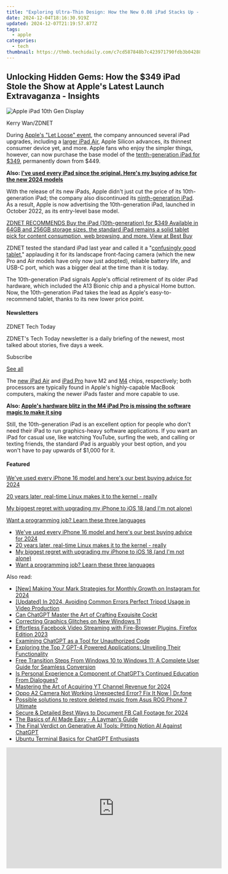 ```yaml
---
title: "Exploring Ultra-Thin Design: How the New 0.08 iPad Stacks Up - A Look Inside Apple's Latest Tech Marvel"
date: 2024-12-04T18:16:30.919Z
updated: 2024-12-07T21:19:57.877Z
tags:
  - apple
categories:
  - tech
thumbnail: https://thmb.techidaily.com/c7cd587848b7c423971790fdb3b04288b53670a44c37276f13cc96d749320e4c.jpg
---
```


## Unlocking Hidden Gems: How the $349 iPad Stole the Show at Apple's Latest Launch Extravaganza - Insights

![Apple iPad 10th Gen Display](https://www.zdnet.com/a/img/resize/2cae804ad54ac6b07834f97596dabdb6c62078e5/2022/10/23/28abbdfa-a8a0-471f-954b-f76112154543/apple-ipad-10th-gen-display.jpg?auto=webp&width=1280)

Kerry Wan/ZDNET

During [Apple's "Let Loose" event](https://www.zdnet.com/article/everything-apple-unveiled-at-its-let-loose-event-ipad-pro-air-pencil-m4-and-more/), the company announced several iPad upgrades, including a [larger iPad Air](https://apple.sjv.io/c/159047/435031/7613?&sharedid=zdnet&partnerpropertyid=1980086&u=https%3A%2F%2Fwww.apple.com%2Fshop%2Fbuy-ipad%2Fipad-air&subId1=zd-%5F%5FCOM%5FCLICK%5FID%5F%5F-dtp), Apple Silicon advances, its thinnest consumer device yet, and more. Apple fans who enjoy the simpler things, however, can now purchase the base model of the [tenth-generation iPad for $349](https://buy.geni.us/Proxy.ashx?TSID=368250&GR%5FURL=https%3A%2F%2Fwww.amazon.com%2Fdp%2FB0BJLXMVMV%2F%3Ftag%3Dzd-buy-button-20%26ascsubtag%3D%5F%5FCOM%5FCLICK%5FID%5F%5F%7C9ce463d0-6173-4bb9-9a34-c21310e378ce%7Cdtp&dtb=1), permanently down from $449.

**Also: [I've used every iPad since the original. Here's my buying advice for the new 2024 models](https://www.zdnet.com/article/ipad-pro-2024-oled-m4-buying-advice/)**

With the release of its new iPads, Apple didn't just cut the price of its 10th-generation iPad; the company also discontinued its [ninth-generation iPad](https://buy.geni.us/Proxy.ashx?TSID=368250&GR%5FURL=https%3A%2F%2Fwww.amazon.com%2Fdp%2FB09G9CJM1Z%3Ftag%3Dzd-buy-button-20%26ascsubtag%3D%5F%5FCOM%5FCLICK%5FID%5F%5F%7C9ce463d0-6173-4bb9-9a34-c21310e378ce%7Cdtp&dtb=1). As a result, Apple is now advertising the 10th-generation iPad, launched in October 2022, as its entry-level base model.

[ZDNET RECOMMENDS Buy the iPad (10th-generation) for $349 Available in 64GB and 256GB storage sizes, the standard iPad remains a solid tablet pick for content consumption, web browsing, and more. View at Best Buy](https://shop-links.co/link/?url=https%3A%2F%2Fwww.bestbuy.com%2Fsite%2Fapple-10-9-inch-ipad-latest-model-10th-generation-with-wi-fi-64gb-blue%2F5200904.p%3F&publisher%5Fslug=zdnet&article%5Fname=this%20%24349%20ipad%20was%20sneakily%20the%20best%20announcement%20during%20apple%27s%20%27let%20loose%27%20event&article%5Furl=https%3A%2F%2Fwww.zdnet.com%2Farticle%2Fthis-349-ipad-was-sneakily-the-best-announcement-during-apples-let-loose-event%2F&exclusive=1&u1=zd-%5F%5FCOM%5FCLICK%5FID%5F%5F-dtp)

ZDNET tested the standard iPad last year and called it a "[confusingly good tablet](https://www.zdnet.com/article/ipad-10th-gen-2022-review/)," applauding it for its landscape front-facing camera (which the new Pro and Air models have only now just adopted), reliable battery life, and USB-C port, which was a bigger deal at the time than it is today.

The 10th-generation iPad signals Apple's official retirement of its older iPad hardware, which included the A13 Bionic chip and a physical Home button. Now, the 10th-generation iPad takes the lead as Apple's easy-to-recommend tablet, thanks to its new lower price point.

#### Newsletters

ZDNET Tech Today

ZDNET's Tech Today newsletter is a daily briefing of the newest, most talked about stories, five days a week.

 Subscribe

[See all](https://www.zdnet.com/newsletters/)

The [new iPad Air](https://apple.sjv.io/c/159047/435031/7613?&sharedid=zdnet&partnerpropertyid=1980086&u=https%3A%2F%2Fwww.apple.com%2Fshop%2Fbuy-ipad%2Fipad-air&subId1=zd-%5F%5FCOM%5FCLICK%5FID%5F%5F-dtp) and [iPad Pro](https://apple.sjv.io/c/159047/435031/7613?&sharedid=zdnet&partnerpropertyid=1980086&u=https%3A%2F%2Fwww.apple.com%2Fshop%2Fbuy-ipad%2Fipad-pro&subId1=zd-%5F%5FCOM%5FCLICK%5FID%5F%5F-dtp) have M2 and [M4](https://www.zdnet.com/article/inside-ipad-pros-new-outrageously-powerful-m4-chip-designed-for-ai-workloads/) chips, respectively; both processors are typically found in Apple's highly-capable MacBook computers, making the newer iPads faster and more capable to use.

**Also: [Apple's hardware blitz in the M4 iPad Pro is missing the software magic to make it sing](https://www.zdnet.com/article/apples-hardware-blitz-in-the-m4-ipad-pro-is-missing-the-software-magic-to-make-it-sing/)**

Still, the 10th-generation iPad is an excellent option for people who don't need their iPad to run graphics-heavy software applications. If you want an iPad for casual use, like watching YouTube, surfing the web, and calling or texting friends, the standard iPad is arguably your best option, and you won't have to pay upwards of $1,000 for it.

#### Featured

[We've used every iPhone 16 model and here's our best buying advice for 2024](https://www.zdnet.com/article/iphone-16-pro-max-buying-advice-2024/ "We've used every iPhone 16 model and here's our best buying advice for 2024")

[20 years later, real-time Linux makes it to the kernel - really](https://www.zdnet.com/article/20-years-later-real-time-linux-makes-it-to-the-kernel-really/ "20 years later, real-time Linux makes it to the kernel - really")

[My biggest regret with upgrading my iPhone to iOS 18 (and I'm not alone)](https://www.zdnet.com/article/my-biggest-regret-with-upgrading-my-iphone-to-ios-18-and-im-not-alone/ "My biggest regret with upgrading my iPhone to iOS 18 (and I'm not alone)")

[Want a programming job? Learn these three languages](https://www.zdnet.com/article/want-a-programming-job-learn-these-three-languages/ "Want a programming job? Learn these three languages")

* [We've used every iPhone 16 model and here's our best buying advice for 2024](https://www.zdnet.com/article/iphone-16-pro-max-buying-advice-2024/ "We've used every iPhone 16 model and here's our best buying advice for 2024")
* [20 years later, real-time Linux makes it to the kernel - really](https://www.zdnet.com/article/20-years-later-real-time-linux-makes-it-to-the-kernel-really/ "20 years later, real-time Linux makes it to the kernel - really")
* [My biggest regret with upgrading my iPhone to iOS 18 (and I'm not alone)](https://www.zdnet.com/article/my-biggest-regret-with-upgrading-my-iphone-to-ios-18-and-im-not-alone/ "My biggest regret with upgrading my iPhone to iOS 18 (and I'm not alone)")
* [Want a programming job? Learn these three languages](https://www.zdnet.com/article/want-a-programming-job-learn-these-three-languages/ "Want a programming job? Learn these three languages")

<ins class="adsbygoogle"
     style="display:block"
     data-ad-format="autorelaxed"
     data-ad-client="ca-pub-7571918770474297"
     data-ad-slot="1223367746"></ins>

<ins class="adsbygoogle"
     style="display:block"
     data-ad-client="ca-pub-7571918770474297"
     data-ad-slot="8358498916"
     data-ad-format="auto"
     data-full-width-responsive="true"></ins>

<span class="atpl-alsoreadstyle">Also read:</span>
<div><ul>
<li><a href="https://instagram-video-recordings.techidaily.com/new-making-your-mark-strategies-for-monthly-growth-on-instagram-for-2024/"><u>[New] Making Your Mark Strategies for Monthly Growth on Instagram for 2024</u></a></li>
<li><a href="https://youtube-lab.techidaily.com/ed-in-2024-avoiding-common-errors-perfect-tripod-usage-in-video-production/"><u>[Updated] In 2024, Avoiding Common Errors Perfect Tripod Usage in Video Production</u></a></li>
<li><a href="https://tech-haven.techidaily.com/can-chatgpt-master-the-art-of-crafting-exquisite-cockt/"><u>Can ChatGPT Master the Art of Crafting Exquisite Cockt</u></a></li>
<li><a href="https://data-wizards.techidaily.com/correcting-graphics-glitches-on-new-windows-11/"><u>Correcting Graphics Glitches on New Windows 11</u></a></li>
<li><a href="https://facebook-clips.techidaily.com/effortless-facebook-video-streaming-with-fire-browser-plugins-firefox-edition-2023/"><u>Effortless Facebook Video Streaming with Fire-Browser Plugins, Firefox Edition 2023</u></a></li>
<li><a href="https://tech-haven.techidaily.com/examining-chatgpt-as-a-tool-for-unauthorized-code/"><u>Examining ChatGPT as a Tool for Unauthorized Code</u></a></li>
<li><a href="https://tech-haven.techidaily.com/exploring-the-top-7-gpt-4-powered-applications-unveiling-their-functionality/"><u>Exploring the Top 7 GPT-4 Powered Applications: Unveiling Their Functionality</u></a></li>
<li><a href="https://win-cloud.techidaily.com/free-transition-steps-from-windows-10-to-windows-11-a-complete-user-guide-for-seamless-conversion/"><u>Free Transition Steps From Windows 10 to Windows 11: A Complete User Guide for Seamless Conversion</u></a></li>
<li><a href="https://tech-haven.techidaily.com/is-personal-experience-a-component-of-chatgpts-continued-education-from-dialogues/"><u>Is Personal Experience a Component of ChatGPT’s Continued Education From Dialogues?</u></a></li>
<li><a href="https://youtube-lab.techidaily.com/ring-the-art-of-acquiring-yt-channel-revenue-for-2024/"><u>Mastering the Art of Acquiring YT Channel Revenue for 2024</u></a></li>
<li><a href="https://fix-guide.techidaily.com/oppo-a2-camera-not-working-unexpected-error-fix-it-now-drfone-by-drfone-fix-android-problems-fix-android-problems/"><u>Oppo A2 Camera Not Working Unexpected Error? Fix It Now | Dr.fone</u></a></li>
<li><a href="https://review-topics.techidaily.com/possible-solutions-to-restore-deleted-music-from-asus-rog-phone-7-ultimate-by-fonelab-android-recover-music/"><u>Possible solutions to restore deleted music from Asus ROG Phone 7 Ultimate</u></a></li>
<li><a href="https://facebook-video-recording.techidaily.com/secure-and-detailed-best-ways-to-document-fb-call-footage-for-2024/"><u>Secure & Detailed Best Ways to Document FB Call Footage for 2024</u></a></li>
<li><a href="https://tech-haven.techidaily.com/the-basics-of-ai-made-easy-a-laymans-guide/"><u>The Basics of AI Made Easy - A Layman's Guide</u></a></li>
<li><a href="https://tech-haven.techidaily.com/the-final-verdict-on-generative-ai-tools-pitting-notion-ai-against-chatgpt/"><u>The Final Verdict on Generative AI Tools: Pitting Notion AI Against ChatGPT</u></a></li>
<li><a href="https://tech-haven.techidaily.com/ubuntu-terminal-basics-for-chatgpt-enthusiasts/"><u>Ubuntu Terminal Basics for ChatGPT Enthusiasts</u></a></li>
</ul></div>

<!-- affiliate ads begin -->
<iframe width="560" height="315" src="https://www.youtube.com/embed/0dOfcihxjiw?si=_fkp1S1Uw0N1dp6b" title="YouTube video player" frameborder="0" allow="accelerometer; autoplay; clipboard-write; encrypted-media; gyroscope; picture-in-picture; web-share" referrerpolicy="strict-origin-when-cross-origin" allowfullscreen></iframe>
<!-- affiliate ads end -->

